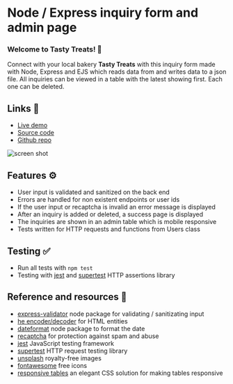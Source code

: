 # Node / Express inquiry form and admin page

### Welcome to Tasty Treats! 🍰 

Connect with your local bakery **Tasty Treats** with this inquiry form made with Node, Express and EJS which reads data from and writes data to a json file. All inquiries can be viewed in a table with the latest showing first. Each one can be deleted. 

## Links 🔗

- [Live demo](https://express-crud-writing-json-to-file.rolandjlevy.repl.co/)
- [Source code](https://replit.com/@RolandJLevy/express-crud-writing-json-to-file)
- [Github repo](https://github.com/rolandjlevy/express-crud-writing-json-to-file)

![screen shot](https://raw.githubusercontent.com/rolandjlevy/express-crud-writing-json-to-file/master/public/images/screen-shot.png)

## Features ⚙️
- User input is validated and sanitized on the back end
- Errors are handled for non existent endpoints or user ids
- If the user input or recaptcha is invalid an error message is displayed
- After an inquiry is added or deleted, a success page is displayed
- The inquiries are shown in an admin table which is mobile responsive
- Tests written for HTTP requests and functions from Users class

## Testing ✅
- Run all tests with `npm test`
- Testing with [jest](https://jestjs.io) and [supertest](https://www.npmjs.com/package/supertest) HTTP assertions library

## Reference and resources 📙
- [express-validator](https://express-validator.github.io/docs/) node package for validating / sanitizating input
- [he encoder/decoder](https://github.com/mathiasbynens/he) for HTML entities
- [dateformat](https://www.npmjs.com/package/dateformat) node package to format the date
- [recaptcha](https://developers.google.com/recaptcha) for protection against spam and abuse
- [jest](https://jestjs.io) JavaScript testing framework
- [supertest](https://www.npmjs.com/package/supertest) HTTP request testing library
- [unsplash](https://unsplash.com/) royalty-free images
- [fontawesome](https://fontawesome.com) free icons
- [responsive tables](https://uglyduck.ca/responsive-tables) an elegant CSS solution for making tables responsive